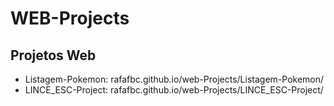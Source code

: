 # WEB-Projects
## Projetos Web
- Listagem-Pokemon: rafafbc.github.io/web-Projects/Listagem-Pokemon/
- LINCE_ESC-Project: rafafbc.github.io/web-Projects/LINCE_ESC-Project/
